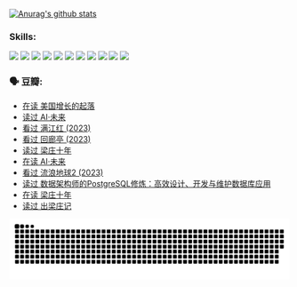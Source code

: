 
[![Anurag's github stats](https://github-readme-stats.vercel.app/api?username=w940853815)](https://github.com/anuraghazra/github-readme-stats)

### Skills:

<code><img height="32" src="https://cdn.jsdelivr.net/npm/simple-icons@v5/icons/python.svg"></code>
<code><img height="32" src="https://cdn.jsdelivr.net/npm/simple-icons@v5/icons/javascript.svg"></code>
<code><img height="32" src="https://cdn.jsdelivr.net/npm/simple-icons@v5/icons/django.svg"></code>
<code><img height="32" src="https://cdn.jsdelivr.net/npm/simple-icons@v5/icons/flask.svg"></code>
<code><img height="32" src="https://cdn.jsdelivr.net/npm/simple-icons@v5/icons/vuetify.svg"></code>
<code><img height="32" src="https://cdn.jsdelivr.net/npm/simple-icons@v5/icons/git.svg"></code>
<code><img height="32" src="https://cdn.jsdelivr.net/npm/simple-icons@v5/icons/docker.svg"></code>
<code><img height="32" src="https://cdn.jsdelivr.net/npm/simple-icons@v5/icons/postgresql.svg"></code>
<code><img height="32" src="https://cdn.jsdelivr.net/npm/simple-icons@v5/icons/elasticsearch.svg"></code>
<code><img height="32" src="https://cdn.jsdelivr.net/npm/simple-icons@v5/icons/macos.svg"></code>
<code><img height="32" src="https://cdn.jsdelivr.net/npm/simple-icons@v5/icons/linux.svg"></code>

### 🗣 豆瓣:

<!-- DOUBAN-ACTIVITIES:START -->
- [在读 美国增长的起落](https://www.douban.com/people/136069238/status/4220055912/?_i=83382227)
- [读过 AI·未来](https://www.douban.com/people/136069238/status/4220054171/?_i=83382227)
- [看过 满江红‎ (2023)](https://www.douban.com/people/136069238/status/4219146433/?_i=83382227)
- [看过 回廊亭‎ (2023)](https://www.douban.com/people/136069238/status/4215992758/?_i=83382227)
- [读过 梁庄十年](https://www.douban.com/people/136069238/status/4206664969/?_i=83382227)
- [在读 AI·未来](https://www.douban.com/people/136069238/status/4206653520/?_i=83382227)
- [看过 流浪地球2‎ (2023)](https://www.douban.com/people/136069238/status/4199558549/?_i=83382227)
- [读过 数据架构师的PostgreSQL修炼：高效设计、开发与维护数据库应用](https://www.douban.com/people/136069238/status/4199451104/?_i=83382227)
- [在读 梁庄十年](https://www.douban.com/people/136069238/status/4198822794/?_i=83382227)
- [读过 出梁庄记](https://www.douban.com/people/136069238/status/4198821001/?_i=83382227)
<!-- DOUBAN-ACTIVITIES:END -->


![Snake animation](https://raw.githubusercontent.com/w940853815/w940853815/output/github-contribution-grid-snake.svg)

<!--
**w940853815/w940853815** is a ✨ _special_ ✨ repository because its `README.md` (this file) appears on your GitHub profile.

Here are some ideas to get you started:

- 🔭 I’m currently working on ...
- 🌱 I’m currently learning ...
- 👯 I’m looking to collaborate on ...
- 🤔 I’m looking for help with ...
- 💬 Ask me about ...
- 📫 How to reach me: ...
- 😄 Pronouns: ...
- ⚡ Fun fact: ...
-->
